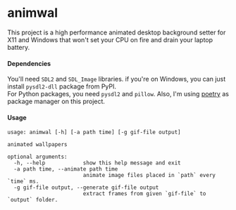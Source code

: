 # animwal

This project is a high performance animated desktop background setter for X11 and Windows that won't set your CPU on fire and drain your laptop battery.

#### Dependencies
You'll need `SDL2` and `SDL_Image` libraries. if you're on Windows, you can just install `pysdl2-dll` package from PyPI.  
For Python packages, you need `pysdl2` and `pillow`. Also, I'm using [poetry](https://python-poetry.org/) as package manager on this project.

#### Usage
```
usage: animwal [-h] [-a path time] [-g gif-file output]

animated wallpapers

optional arguments:
  -h, --help            show this help message and exit
  -a path time, --animate path time
                        animate image files placed in `path` every `time` ms.
  -g gif-file output, --generate gif-file output
                        extract frames from given `gif-file` to `output` folder.
```
